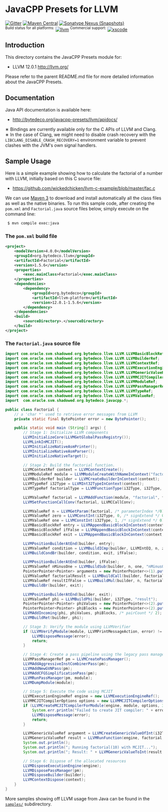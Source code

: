 JavaCPP Presets for LLVM
========================

[![Gitter](https://badges.gitter.im/bytedeco/javacpp.svg)](https://gitter.im/bytedeco/javacpp) [![Maven Central](https://maven-badges.herokuapp.com/maven-central/org.bytedeco/llvm/badge.svg)](https://maven-badges.herokuapp.com/maven-central/org.bytedeco/llvm) [![Sonatype Nexus (Snapshots)](https://img.shields.io/nexus/s/https/oss.sonatype.org/org.bytedeco/llvm.svg)](http://bytedeco.org/builds/)  
<sup>Build status for all platforms:</sup> [![llvm](https://github.com/bytedeco/javacpp-presets/workflows/llvm/badge.svg)](https://github.com/bytedeco/javacpp-presets/actions?query=workflow%3Allvm)  <sup>Commercial support:</sup> [![xscode](https://img.shields.io/badge/Available%20on-xs%3Acode-blue?style=?style=plastic&logo=appveyor&logo=data:image/png;base64,iVBORw0KGgoAAAANSUhEUgAAAEAAAABACAMAAACdt4HsAAAAGXRFWHRTb2Z0d2FyZQBBZG9iZSBJbWFnZVJlYWR5ccllPAAAAAZQTFRF////////VXz1bAAAAAJ0Uk5T/wDltzBKAAAAlUlEQVR42uzXSwqAMAwE0Mn9L+3Ggtgkk35QwcnSJo9S+yGwM9DCooCbgn4YrJ4CIPUcQF7/XSBbx2TEz4sAZ2q1RAECBAiYBlCtvwN+KiYAlG7UDGj59MViT9hOwEqAhYCtAsUZvL6I6W8c2wcbd+LIWSCHSTeSAAECngN4xxIDSK9f4B9t377Wd7H5Nt7/Xz8eAgwAvesLRjYYPuUAAAAASUVORK5CYII=)](https://xscode.com/bytedeco/javacpp-presets)


Introduction
------------
This directory contains the JavaCPP Presets module for:

 * LLVM 12.0.1  http://llvm.org/

Please refer to the parent README.md file for more detailed information about the JavaCPP Presets.


Documentation
-------------
Java API documentation is available here:

 * http://bytedeco.org/javacpp-presets/llvm/apidocs/

&lowast; Bindings are currently available only for the C APIs of LLVM and Clang.  
&lowast; In the case of Clang, we might need to disable crash recovery with the `LIBCLANG_DISABLE_CRASH_RECOVERY=1` environment variable to prevent clashes with the JVM's own signal handlers.


Sample Usage
------------
Here is a simple example showing how to calculate the factorial of a number with LLVM, initially based on this C source file:

 * https://github.com/wickedchicken/llvm-c-example/blob/master/fac.c

We can use [Maven 3](http://maven.apache.org/) to download and install automatically all the class files as well as the native binaries. To run this sample code, after creating the `pom.xml` and `Factorial.java` source files below, simply execute on the command line:

```bash
 $ mvn compile exec:java
```

### The `pom.xml` build file
```xml
<project>
    <modelVersion>4.0.0</modelVersion>
    <groupId>org.bytedeco.llvm</groupId>
    <artifactId>Factorial</artifactId>
    <version>1.5.6</version>
    <properties>
        <exec.mainClass>Factorial</exec.mainClass>
    </properties>
    <dependencies>
        <dependency>
            <groupId>org.bytedeco</groupId>
            <artifactId>llvm-platform</artifactId>
            <version>12.0.1-1.5.6</version>
        </dependency>
    </dependencies>
    <build>
        <sourceDirectory>.</sourceDirectory>
    </build>
</project>
```

### The `Factorial.java` source file

```java
import com.oracle.svm.shadowed.org.bytedeco.llvm.LLVM.LLVMBasicBlockRef;
import com.oracle.svm.shadowed.org.bytedeco.llvm.LLVM.LLVMBuilderRef;
import com.oracle.svm.shadowed.org.bytedeco.llvm.LLVM.LLVMContextRef;
import com.oracle.svm.shadowed.org.bytedeco.llvm.LLVM.LLVMExecutionEngineRef;
import com.oracle.svm.shadowed.org.bytedeco.llvm.LLVM.LLVMGenericValueRef;
import com.oracle.svm.shadowed.org.bytedeco.llvm.LLVM.LLVMMCJITCompilerOptions;
import com.oracle.svm.shadowed.org.bytedeco.llvm.LLVM.LLVMModuleRef;
import com.oracle.svm.shadowed.org.bytedeco.llvm.LLVM.LLVMPassManagerRef;
import com.oracle.svm.shadowed.org.bytedeco.llvm.LLVM.LLVMTypeRef;
import com.oracle.svm.shadowed.org.bytedeco.llvm.LLVM.LLVMValueRef;
import  com.oracle.svm.shadowed.org.bytedeco.javacpp.*;

public class Factorial {
	// a 'char *' used to retrieve error messages from LLVM
	private static final BytePointer error = new BytePointer();

	public static void main (String[] args) {
		// Stage 1: Initialize LLVM components
		LLVMInitializeCore(LLVMGetGlobalPassRegistry());
		LLVMLinkInMCJIT();
		LLVMInitializeNativeAsmPrinter();
		LLVMInitializeNativeAsmParser();
		LLVMInitializeNativeTarget();

		// Stage 2: Build the factorial function.
		LLVMContextRef context = LLVMContextCreate();
		LLVMModuleRef module = LLVMModuleCreateWithNameInContext("factorial", context);
		LLVMBuilderRef builder = LLVMCreateBuilderInContext(context);
		LLVMTypeRef i32Type = LLVMInt32TypeInContext(context);
		LLVMTypeRef factorialType = LLVMFunctionType(i32Type, i32Type, /* argumentCount */ 1, /* isVariadic */ 0);

		LLVMValueRef factorial = LLVMAddFunction(module, "factorial", factorialType);
		LLVMSetFunctionCallConv(factorial, LLVMCCallConv);

		LLVMValueRef n = LLVMGetParam(factorial, /* parameterIndex */0);
		LLVMValueRef zero = LLVMConstInt(i32Type, 0, /* signExtend */ 0);
		LLVMValueRef one = LLVMConstInt(i32Type, 1, /* signExtend */ 0);
		LLVMBasicBlockRef entry = LLVMAppendBasicBlockInContext(context, factorial, "entry");
		LLVMBasicBlockRef ifFalse = LLVMAppendBasicBlockInContext(context, factorial, "if_false");
		LLVMBasicBlockRef exit = LLVMAppendBasicBlockInContext(context, factorial, "exit");

		LLVMPositionBuilderAtEnd(builder, entry);
		LLVMValueRef condition = LLVMBuildICmp(builder, LLVMIntEQ, n, zero, "condition = n == 0");
		LLVMBuildCondBr(builder, condition, exit, ifFalse);

		LLVMPositionBuilderAtEnd(builder, ifFalse);
		LLVMValueRef nMinusOne = LLVMBuildSub(builder, n, one, "nMinusOne = n - 1");
		PointerPointer<Pointer> arguments = new PointerPointer<>(1).put(0, nMinusOne);
		LLVMValueRef factorialResult = LLVMBuildCall(builder, factorial, arguments, 1, "factorialResult = factorial(nMinusOne)");
		LLVMValueRef resultIfFalse = LLVMBuildMul(builder, n, factorialResult, "resultIfFalse = n * factorialResult");
		LLVMBuildBr(builder, exit);

		LLVMPositionBuilderAtEnd(builder, exit);
		LLVMValueRef phi = LLVMBuildPhi(builder, i32Type, "result");
		PointerPointer<Pointer> phiValues = new PointerPointer<>(2).put(0, one).put(1, resultIfFalse);
		PointerPointer<Pointer> phiBlocks = new PointerPointer<>(2).put(0, entry).put(1, ifFalse);
		LLVMAddIncoming(phi, phiValues, phiBlocks, /* pairCount */ 2);
		LLVMBuildRet(builder, phi);

		// Stage 3: Verify the module using LLVMVerifier
		if (LLVMVerifyModule(module, LLVMPrintMessageAction, error) != 0) {
			LLVMDisposeMessage(error);
			return;
		}

		// Stage 4: Create a pass pipeline using the legacy pass manager
		LLVMPassManagerRef pm = LLVMCreatePassManager();
		LLVMAddAggressiveInstCombinerPass(pm);
		LLVMAddNewGVNPass(pm);
		LLVMAddCFGSimplificationPass(pm);
		LLVMRunPassManager(pm, module);
		LLVMDumpModule(module);

		// Stage 5: Execute the code using MCJIT
		LLVMExecutionEngineRef engine = new LLVMExecutionEngineRef();
		LLVMMCJITCompilerOptions options = new LLVMMCJITCompilerOptions();
		if (LLVMCreateMCJITCompilerForModule(engine, module, options, 3, error) != 0) {
			System.err.println("Failed to create JIT compiler: " + error.getString());
			LLVMDisposeMessage(error);
			return;
		}

		LLVMGenericValueRef argument = LLVMCreateGenericValueOfInt(i32Type, 10, /* signExtend */ 0);
		LLVMGenericValueRef result = LLVMRunFunction(engine, factorial, /* argumentCount */ 1, argument);
		System.out.println();
		System.out.println("; Running factorial(10) with MCJIT...");
		System.out.println("; Result: " + LLVMGenericValueToInt(result, /* signExtend */ 0));

		// Stage 6: Dispose of the allocated resources
		LLVMDisposeExecutionEngine(engine);
		LLVMDisposePassManager(pm);
		LLVMDisposeBuilder(builder);
		LLVMContextDispose(context);
	}
}
```

More samples showing off LLVM usage from Java can be found in the [`samples/`](samples/) subdirectory.
